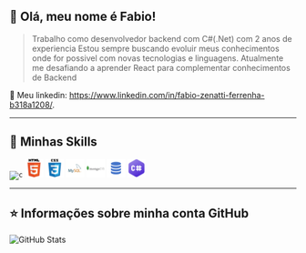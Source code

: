## 💜 Olá, meu nome é <strong>Fabio!</strong>

> Trabalho como desenvolvedor backend com C#(.Net) com 2 anos de experiencia
> Estou sempre buscando evoluir meus conhecimentos onde for possivel com novas tecnologias e linguagens.
> Atualmente me desafiando a aprender React para complementar conhecimentos de Backend

💬 Meu linkedin: https://www.linkedin.com/in/fabio-zenatti-ferrenha-b318a1208/.

----

## 🚀 Minhas Skills

<code><img height="32" src="https://cdn.iconscout.com/icon/free/png-512/c-programming-569564.png" alt="c"/></code>
<code><img height="32" src="https://raw.githubusercontent.com/github/explore/80688e429a7d4ef2fca1e82350fe8e3517d3494d/topics/html/html.png" alt="HTML5"/></code>
<code><img height="32" src="https://raw.githubusercontent.com/github/explore/80688e429a7d4ef2fca1e82350fe8e3517d3494d/topics/css/css.png" alt="CSS"/></code>
<code><img height="32" src="https://raw.githubusercontent.com/github/explore/80688e429a7d4ef2fca1e82350fe8e3517d3494d/topics/mysql/mysql.png" alt="MySQL"/></code>
<code><img height="32" src="https://raw.githubusercontent.com/github/explore/80688e429a7d4ef2fca1e82350fe8e3517d3494d/topics/mongodb/mongodb.png" alt="MongoDB"/></code>
<code><img height="32" src="https://raw.githubusercontent.com/github/explore/80688e429a7d4ef2fca1e82350fe8e3517d3494d/topics/sql/sql.png" alt="SQL"/></code>
<code><img height="32" src="https://raw.githubusercontent.com/github/explore/80688e429a7d4ef2fca1e82350fe8e3517d3494d/topics/csharp/csharp.png" alt="C#"/></code>

---

## ⭐ Informações sobre minha conta GitHub
![GitHub Stats](https://github-readme-stats.vercel.app/api?username=Fabio313&show_icons=true)
